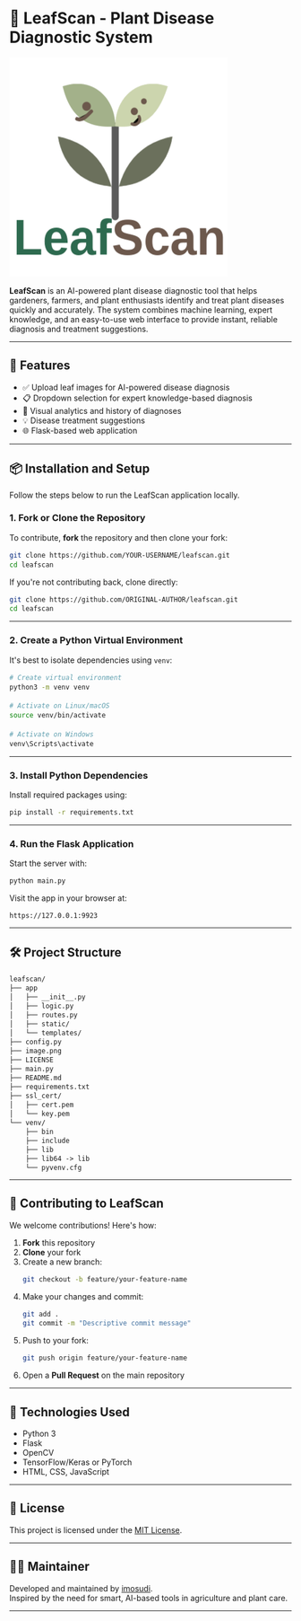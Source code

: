 
# 🌿 LeafScan - Plant Disease Diagnostic System

![LeafScan](image.png)

**LeafScan** is an AI-powered plant disease diagnostic tool that helps gardeners, farmers, and plant enthusiasts identify and treat plant diseases quickly and accurately. The system combines machine learning, expert knowledge, and an easy-to-use web interface to provide instant, reliable diagnosis and treatment suggestions.

---

## 🚀 Features

- ✅ Upload leaf images for AI-powered disease diagnosis  
- 📋 Dropdown selection for expert knowledge-based diagnosis  
- 🧠 Visual analytics and history of diagnoses  
- 💡 Disease treatment suggestions  
- 🌐 Flask-based web application

---

## 📦 Installation and Setup

Follow the steps below to run the LeafScan application locally.

### 1. Fork or Clone the Repository

To contribute, **fork** the repository and then clone your fork:

```bash
git clone https://github.com/YOUR-USERNAME/leafscan.git
cd leafscan
```

If you're not contributing back, clone directly:

```bash
git clone https://github.com/ORIGINAL-AUTHOR/leafscan.git
cd leafscan
```

---

### 2. Create a Python Virtual Environment

It's best to isolate dependencies using `venv`:

```bash
# Create virtual environment
python3 -m venv venv

# Activate on Linux/macOS
source venv/bin/activate

# Activate on Windows
venv\Scripts\activate
```

---

### 3. Install Python Dependencies

Install required packages using:

```bash
pip install -r requirements.txt
```

---

### 4. Run the Flask Application

Start the server with:

```bash
python main.py
```

Visit the app in your browser at:

```
https://127.0.0.1:9923
```

---

## 🛠️ Project Structure

```
leafscan/
├── app
│   ├── __init__.py
│   ├── logic.py
│   ├── routes.py
│   ├── static/
│   └── templates/
├── config.py
├── image.png
├── LICENSE
├── main.py
├── README.md
├── requirements.txt
├── ssl_cert/
│   ├── cert.pem
│   └── key.pem
└── venv/
    ├── bin
    ├── include
    ├── lib
    ├── lib64 -> lib
    └── pyvenv.cfg

```

---

## 🌱 Contributing to LeafScan

We welcome contributions! Here's how:

1. **Fork** this repository  
2. **Clone** your fork  
3. Create a new branch:
   ```bash
   git checkout -b feature/your-feature-name
   ```
4. Make your changes and commit:
   ```bash
   git add .
   git commit -m "Descriptive commit message"
   ```
5. Push to your fork:
   ```bash
   git push origin feature/your-feature-name
   ```
6. Open a **Pull Request** on the main repository

---

## 🧠 Technologies Used

- Python 3  
- Flask  
- OpenCV  
- TensorFlow/Keras or PyTorch  
- HTML, CSS, JavaScript

---

## 📜 License

This project is licensed under the [MIT License](LICENSE).

---

## 👩‍💻 Maintainer

Developed and maintained by [imosudi](imosudi@outlook.com).  
Inspired by the need for smart, AI-based tools in agriculture and plant care.

---
